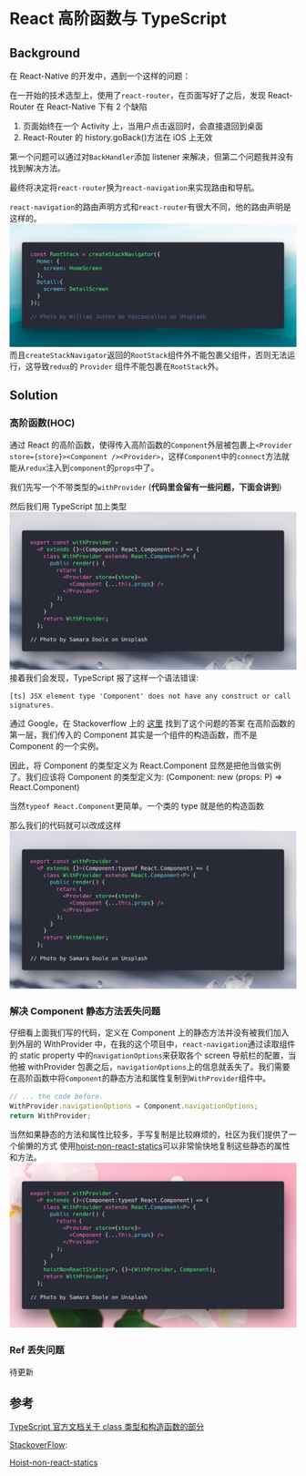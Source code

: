 # React 高阶函数与 TypeScript

## Background

在 React-Native 的开发中，遇到一个这样的问题：

在一开始的技术选型上，使用了`react-router`，在页面写好了之后，发现 React-Router 在 React-Native 下有 2 个缺陷

1.  页面始终在一个 Activity 上，当用户点击返回时，会直接退回到桌面
2.  React-Router 的 history.goBack()方法在 iOS 上无效

第一个问题可以通过对`BackHandler`添加 listener 来解决，但第二个问题我并没有找到解决方法。

最终将决定将`react-router`换为`react-navigation`来实现路由和导航。

`react-navigation`的路由声明方式和`react-router`有很大不同，他的路由声明是这样的。
![](./1.png)
而且`createStackNavigator`返回的`RootStack`组件外不能包裹父组件，否则无法运行，这导致`redux`的 `Provider` 组件不能包裹在`RootStack`外。

## Solution

### 高阶函数(HOC)

通过 React 的高阶函数，使得传入高阶函数的`Component`外层被包裹上`<Provider store={store}><Component /><Provider>`，这样`Component`中的`connect`方法就能从`redux`注入到`component`的`props`中了。

我们先写一个不带类型的`withProvider` (**代码里会留有一些问题，下面会讲到**)

然后我们用 TypeScript 加上类型
![](./3.png)
接着我们会发现，TypeScript 报了这样一个语法错误:

```
[ts] JSX element type 'Component' does not have any construct or call signatures.
```

通过 Google，在 Stackoverflow 上的
[这里](https://stackoverflow.com/questions/31815633/what-does-the-error-jsx-element-type-does-not-have-any-construct-or-call)
找到了这个问题的答案
在高阶函数的第一层，我们传入的 Component 其实是一个组件的构造函数，而不是 Component 的一个实例。

因此，将 Component 的类型定义为 React.Component 显然是把他当做实例了。我们应该将 Component 的类型定义为: (Component: new (props: P) => React.Component)

当然`typeof React.Component`更简单。一个类的 type 就是他的构造函数

那么我们的代码就可以改成这样
![](./4.png)

### 解决 Component 静态方法丢失问题

仔细看上面我们写的代码，定义在 Component 上的静态方法并没有被我们加入到外层的 WithProvider 中，在我的这个项目中，`react-navigation`通过读取组件的 static property 中的`navigationOptions`来获取各个 screen 导航栏的配置，当他被 withProvider 包裹之后，`navigationOptions`上的信息就丢失了。我们需要在高阶函数中将`Component`的静态方法和属性复制到`WithProvider`组件中。

```javaScript
// ... the code before.
WithProvider.navigationOptions = Component.navigationOptions;
return WithProvider;
```

当然如果静态的方法和属性比较多，手写复制是比较麻烦的，社区为我们提供了一个偷懒的方式
使用[hoist-non-react-statics](https://github.com/mridgway/hoist-non-react-statics)可以非常愉快地复制这些静态的属性和方法。
![](./5.png)

### Ref 丢失问题

待更新

## 参考

[TypeScript 官方文档关于 class 类型和构造函数的部分](https://www.typescriptlang.org/docs/handbook/classes.html)

[StackoverFlow](https://stackoverflow.com/questions/31815633/what-does-the-error-jsx-element-type-does-not-have-any-construct-or-call):

[Hoist-non-react-statics](https://github.com/mridgway/hoist-non-react-statics)
